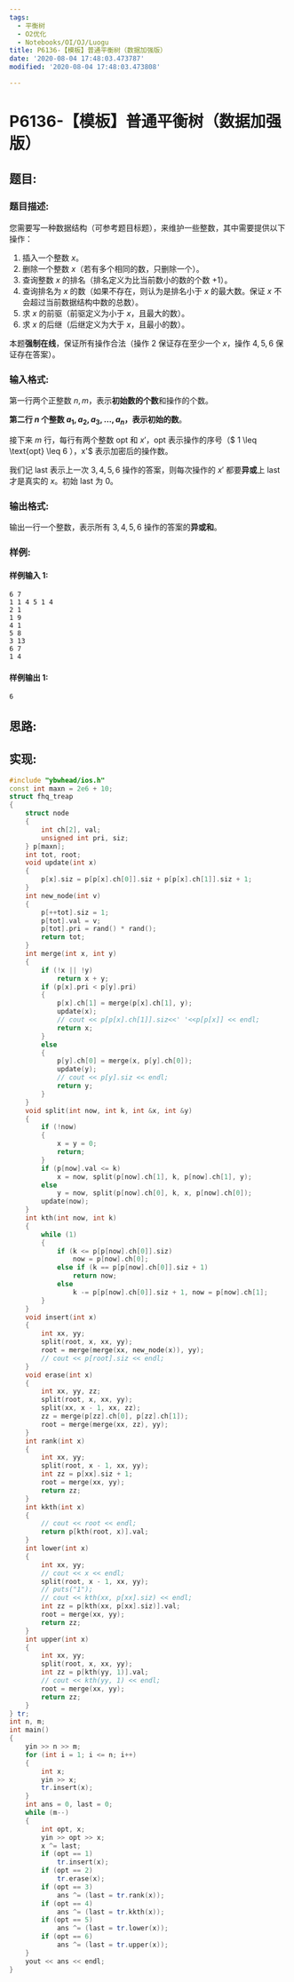 ```yaml
---
tags:
  - 平衡树
  - O2优化
  - Notebooks/OI/OJ/Luogu
title: P6136-【模板】普通平衡树（数据加强版）
date: '2020-08-04 17:48:03.473787'
modified: '2020-08-04 17:48:03.473808'

---
```


# P6136-【模板】普通平衡树（数据加强版）

## 题目:

### 题目描述:

您需要写一种数据结构（可参考题目标题），来维护一些整数，其中需要提供以下操作：

1. 插入一个整数 $x$。
2. 删除一个整数 $x$（若有多个相同的数，只删除一个）。
3. 查询整数 $x$ 的排名（排名定义为比当前数小的数的个数 $+1$）。
4. 查询排名为 $x$ 的数（如果不存在，则认为是排名小于 $x$ 的最大数。保证 $x$ 不会超过当前数据结构中数的总数）。
5. 求 $x$ 的前驱（前驱定义为小于 $x$，且最大的数）。
6. 求 $x$ 的后继（后继定义为大于 $x$，且最小的数）。

本题**强制在线**，保证所有操作合法（操作 $2$ 保证存在至少一个 $x$，操作 $4,5,6$ 保证存在答案）。

### 输入格式:

第一行两个正整数 $n,m$，表示**初始数的个数**和操作的个数。

**第二行 $n$ 个整数 $a_1,a_2,a_3,\ldots,a_n$，表示初始的数**。

接下来 $m$ 行，每行有两个整数 $\text{opt}$ 和 $x'$，$\text{opt}$ 表示操作的序号（$ 1 \leq \text{opt} \leq 6 $），$x'$ 表示加密后的操作数。

我们记 $\text{last}$ 表示上一次 $3,4,5,6$ 操作的答案，则每次操作的 $x'$ 都要**异或**上 $\text{last}$ 才是真实的 $x$。初始 $\text{last}$ 为 $0$。

### 输出格式:

输出一行一个整数，表示所有 $3,4,5,6$ 操作的答案的**异或和**。

### 样例:

#### 样例输入 1:

```
6 7
1 1 4 5 1 4
2 1
1 9
4 1
5 8
3 13
6 7
1 4

```

#### 样例输出 1:

```
6

```

## 思路:

## 实现:

```cpp
#include "ybwhead/ios.h"
const int maxn = 2e6 + 10;
struct fhq_treap
{
    struct node
    {
        int ch[2], val;
        unsigned int pri, siz;
    } p[maxn];
    int tot, root;
    void update(int x)
    {
        p[x].siz = p[p[x].ch[0]].siz + p[p[x].ch[1]].siz + 1;
    }
    int new_node(int v)
    {
        p[++tot].siz = 1;
        p[tot].val = v;
        p[tot].pri = rand() * rand();
        return tot;
    }
    int merge(int x, int y)
    {
        if (!x || !y)
            return x + y;
        if (p[x].pri < p[y].pri)
        {
            p[x].ch[1] = merge(p[x].ch[1], y);
            update(x);
            // cout << p[p[x].ch[1]].siz<<' '<<p[p[x]] << endl;
            return x;
        }
        else
        {
            p[y].ch[0] = merge(x, p[y].ch[0]);
            update(y);
            // cout << p[y].siz << endl;
            return y;
        }
    }
    void split(int now, int k, int &x, int &y)
    {
        if (!now)
        {
            x = y = 0;
            return;
        }
        if (p[now].val <= k)
            x = now, split(p[now].ch[1], k, p[now].ch[1], y);
        else
            y = now, split(p[now].ch[0], k, x, p[now].ch[0]);
        update(now);
    }
    int kth(int now, int k)
    {
        while (1)
        {
            if (k <= p[p[now].ch[0]].siz)
                now = p[now].ch[0];
            else if (k == p[p[now].ch[0]].siz + 1)
                return now;
            else
                k -= p[p[now].ch[0]].siz + 1, now = p[now].ch[1];
        }
    }
    void insert(int x)
    {
        int xx, yy;
        split(root, x, xx, yy);
        root = merge(merge(xx, new_node(x)), yy);
        // cout << p[root].siz << endl;
    }
    void erase(int x)
    {
        int xx, yy, zz;
        split(root, x, xx, yy);
        split(xx, x - 1, xx, zz);
        zz = merge(p[zz].ch[0], p[zz].ch[1]);
        root = merge(merge(xx, zz), yy);
    }
    int rank(int x)
    {
        int xx, yy;
        split(root, x - 1, xx, yy);
        int zz = p[xx].siz + 1;
        root = merge(xx, yy);
        return zz;
    }
    int kkth(int x)
    {
        // cout << root << endl;
        return p[kth(root, x)].val;
    }
    int lower(int x)
    {
        int xx, yy;
        // cout << x << endl;
        split(root, x - 1, xx, yy);
        // puts("1");
        // cout << kth(xx, p[xx].siz) << endl;
        int zz = p[kth(xx, p[xx].siz)].val;
        root = merge(xx, yy);
        return zz;
    }
    int upper(int x)
    {
        int xx, yy;
        split(root, x, xx, yy);
        int zz = p[kth(yy, 1)].val;
        // cout << kth(yy, 1) << endl;
        root = merge(xx, yy);
        return zz;
    }
} tr;
int n, m;
int main()
{
    yin >> n >> m;
    for (int i = 1; i <= n; i++)
    {
        int x;
        yin >> x;
        tr.insert(x);
    }
    int ans = 0, last = 0;
    while (m--)
    {
        int opt, x;
        yin >> opt >> x;
        x ^= last;
        if (opt == 1)
            tr.insert(x);
        if (opt == 2)
            tr.erase(x);
        if (opt == 3)
            ans ^= (last = tr.rank(x));
        if (opt == 4)
            ans ^= (last = tr.kkth(x));
        if (opt == 5)
            ans ^= (last = tr.lower(x));
        if (opt == 6)
            ans ^= (last = tr.upper(x));
    }
    yout << ans << endl;
}
```

